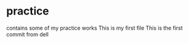 # practice
contains some of my practice works
This is my first file
This is the first commit
from dell

